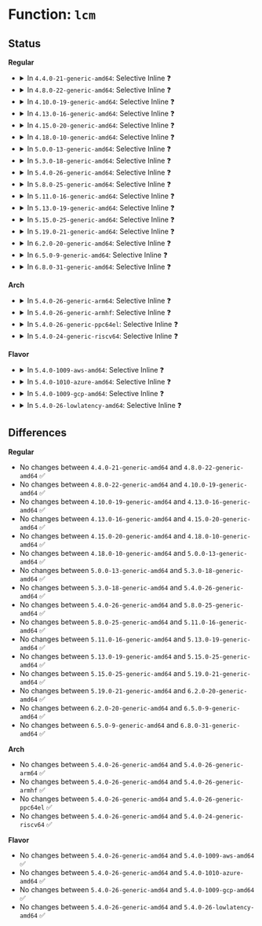 # Function: <code>lcm</code>

## Status
<b>Regular</b>
<ul>
<li>
<details>
<summary>In <code>4.4.0-21-generic-amd64</code>: Selective Inline ❓</summary>

```c
long unsigned int lcm(long unsigned int a, long unsigned int b)
```

```json
{
  "name": "lcm",
  "collision_type": "Unique Global",
  "inline_type": "Selective",
  "funcs": [
    {
      "addr": 18446744071583017168,
      "name": "lcm",
      "external": true,
      "loc": "lib/lcm.c:7",
      "file": "lib/lcm.c",
      "inline": "not declared, inlined",
      "caller_inline": [
        "lib/lcm.c:lcm_not_zero"
      ],
      "caller_func": []
    }
  ],
  "symbols": [
    {
      "addr": 18446744071583017248,
      "name": "lcm",
      "section": ".text",
      "bind": "STB_GLOBAL",
      "size": 51
    }
  ]
}
```
</details>
</li>
<li>
<details>
<summary>In <code>4.8.0-22-generic-amd64</code>: Selective Inline ❓</summary>

```c
long unsigned int lcm(long unsigned int a, long unsigned int b)
```

```json
{
  "name": "lcm",
  "collision_type": "Unique Global",
  "inline_type": "Selective",
  "funcs": [
    {
      "addr": 18446744071583308176,
      "name": "lcm",
      "external": true,
      "loc": "lib/lcm.c:7",
      "file": "lib/lcm.c",
      "inline": "not declared, inlined",
      "caller_inline": [
        "lib/lcm.c:lcm_not_zero"
      ],
      "caller_func": []
    }
  ],
  "symbols": [
    {
      "addr": 18446744071583308256,
      "name": "lcm",
      "section": ".text",
      "bind": "STB_GLOBAL",
      "size": 51
    }
  ]
}
```
</details>
</li>
<li>
<details>
<summary>In <code>4.10.0-19-generic-amd64</code>: Selective Inline ❓</summary>

```c
long unsigned int lcm(long unsigned int a, long unsigned int b)
```

```json
{
  "name": "lcm",
  "collision_type": "Unique Global",
  "inline_type": "Selective",
  "funcs": [
    {
      "addr": 18446744071583427488,
      "name": "lcm",
      "external": true,
      "loc": "lib/lcm.c:7",
      "file": "lib/lcm.c",
      "inline": "not declared, inlined",
      "caller_inline": [
        "lib/lcm.c:lcm_not_zero"
      ],
      "caller_func": []
    }
  ],
  "symbols": [
    {
      "addr": 18446744071583427568,
      "name": "lcm",
      "section": ".text",
      "bind": "STB_GLOBAL",
      "size": 51
    }
  ]
}
```
</details>
</li>
<li>
<details>
<summary>In <code>4.13.0-16-generic-amd64</code>: Selective Inline ❓</summary>

```c
long unsigned int lcm(long unsigned int a, long unsigned int b)
```

```json
{
  "name": "lcm",
  "collision_type": "Unique Global",
  "inline_type": "Selective",
  "funcs": [
    {
      "addr": 18446744071583448816,
      "name": "lcm",
      "external": true,
      "loc": "lib/lcm.c:7",
      "file": "lib/lcm.c",
      "inline": "not declared, inlined",
      "caller_inline": [
        "lib/lcm.c:lcm_not_zero"
      ],
      "caller_func": []
    }
  ],
  "symbols": [
    {
      "addr": 18446744071583448896,
      "name": "lcm",
      "section": ".text",
      "bind": "STB_GLOBAL",
      "size": 51
    }
  ]
}
```
</details>
</li>
<li>
<details>
<summary>In <code>4.15.0-20-generic-amd64</code>: Selective Inline ❓</summary>

```c
long unsigned int lcm(long unsigned int a, long unsigned int b)
```

```json
{
  "name": "lcm",
  "collision_type": "Unique Global",
  "inline_type": "Selective",
  "funcs": [
    {
      "addr": 18446744071583628912,
      "name": "lcm",
      "external": true,
      "loc": "lib/lcm.c:7",
      "file": "lib/lcm.c",
      "inline": "not declared, inlined",
      "caller_inline": [
        "lib/lcm.c:lcm_not_zero"
      ],
      "caller_func": [
        "mm/percpu.c:pcpu_alloc_first_chunk"
      ]
    }
  ],
  "symbols": [
    {
      "addr": 18446744071583628992,
      "name": "lcm",
      "section": ".text",
      "bind": "STB_GLOBAL",
      "size": 51
    }
  ]
}
```
</details>
</li>
<li>
<details>
<summary>In <code>4.18.0-10-generic-amd64</code>: Selective Inline ❓</summary>

```c
long unsigned int lcm(long unsigned int a, long unsigned int b)
```

```json
{
  "name": "lcm",
  "collision_type": "Unique Global",
  "inline_type": "Selective",
  "funcs": [
    {
      "addr": 18446744071583845472,
      "name": "lcm",
      "external": true,
      "loc": "lib/lcm.c:7",
      "file": "lib/lcm.c",
      "inline": "not declared, inlined",
      "caller_inline": [
        "lib/lcm.c:lcm_not_zero"
      ],
      "caller_func": [
        "mm/percpu.c:pcpu_alloc_first_chunk"
      ]
    }
  ],
  "symbols": [
    {
      "addr": 18446744071583845552,
      "name": "lcm",
      "section": ".text",
      "bind": "STB_GLOBAL",
      "size": 51
    }
  ]
}
```
</details>
</li>
<li>
<details>
<summary>In <code>5.0.0-13-generic-amd64</code>: Selective Inline ❓</summary>

```c
long unsigned int lcm(long unsigned int a, long unsigned int b)
```

```json
{
  "name": "lcm",
  "collision_type": "Unique Global",
  "inline_type": "Selective",
  "funcs": [
    {
      "addr": 18446744071583929168,
      "name": "lcm",
      "external": true,
      "loc": "lib/lcm.c:7",
      "file": "lib/lcm.c",
      "inline": "not declared, inlined",
      "caller_inline": [
        "lib/lcm.c:lcm_not_zero",
        "lib/lcm.c:lcm_not_zero"
      ],
      "caller_func": [
        "mm/percpu.c:pcpu_alloc_first_chunk"
      ]
    }
  ],
  "symbols": [
    {
      "addr": 18446744071583929248,
      "name": "lcm",
      "section": ".text",
      "bind": "STB_GLOBAL",
      "size": 51
    }
  ]
}
```
</details>
</li>
<li>
<details>
<summary>In <code>5.3.0-18-generic-amd64</code>: Selective Inline ❓</summary>

```c
long unsigned int lcm(long unsigned int a, long unsigned int b)
```

```json
{
  "name": "lcm",
  "collision_type": "Unique Global",
  "inline_type": "Selective",
  "funcs": [
    {
      "addr": 18446744071584155376,
      "name": "lcm",
      "external": true,
      "loc": "lib/math/lcm.c:8",
      "file": "lib/math/lcm.c",
      "inline": "not declared, inlined",
      "caller_inline": [
        "lib/math/lcm.c:lcm_not_zero",
        "lib/math/lcm.c:lcm_not_zero"
      ],
      "caller_func": [
        "mm/percpu.c:pcpu_alloc_first_chunk"
      ]
    }
  ],
  "symbols": [
    {
      "addr": 18446744071584155456,
      "name": "lcm",
      "section": ".text",
      "bind": "STB_GLOBAL",
      "size": 53
    }
  ]
}
```
</details>
</li>
<li>
<details>
<summary>In <code>5.4.0-26-generic-amd64</code>: Selective Inline ❓</summary>

```c
long unsigned int lcm(long unsigned int a, long unsigned int b)
```

```json
{
  "name": "lcm",
  "collision_type": "Unique Global",
  "inline_type": "Selective",
  "funcs": [
    {
      "addr": 18446744071584278000,
      "name": "lcm",
      "external": true,
      "loc": "lib/math/lcm.c:8",
      "file": "lib/math/lcm.c",
      "inline": "not declared, inlined",
      "caller_inline": [
        "lib/math/lcm.c:lcm_not_zero",
        "lib/math/lcm.c:lcm_not_zero"
      ],
      "caller_func": [
        "mm/percpu.c:pcpu_alloc_first_chunk"
      ]
    }
  ],
  "symbols": [
    {
      "addr": 18446744071584278080,
      "name": "lcm",
      "section": ".text",
      "bind": "STB_GLOBAL",
      "size": 53
    }
  ]
}
```
</details>
</li>
<li>
<details>
<summary>In <code>5.8.0-25-generic-amd64</code>: Selective Inline ❓</summary>

```c
long unsigned int lcm(long unsigned int a, long unsigned int b)
```

```json
{
  "name": "lcm",
  "collision_type": "Unique Global",
  "inline_type": "Selective",
  "funcs": [
    {
      "addr": 18446744071584687376,
      "name": "lcm",
      "external": true,
      "loc": "lib/math/lcm.c:8",
      "file": "lib/math/lcm.c",
      "inline": "not declared, inlined",
      "caller_inline": [
        "lib/math/lcm.c:lcm_not_zero",
        "lib/math/lcm.c:lcm_not_zero"
      ],
      "caller_func": [
        "mm/percpu.c:pcpu_alloc_first_chunk"
      ]
    }
  ],
  "symbols": [
    {
      "addr": 18446744071584687312,
      "name": "lcm",
      "section": ".text",
      "bind": "STB_GLOBAL",
      "size": 53
    }
  ]
}
```
</details>
</li>
<li>
<details>
<summary>In <code>5.11.0-16-generic-amd64</code>: Selective Inline ❓</summary>

```c
long unsigned int lcm(long unsigned int a, long unsigned int b)
```

```json
{
  "name": "lcm",
  "collision_type": "Unique Global",
  "inline_type": "Selective",
  "funcs": [
    {
      "addr": 18446744071584804981,
      "name": "lcm",
      "external": true,
      "loc": "lib/math/lcm.c:8",
      "file": "lib/math/lcm.c",
      "inline": "not declared, inlined",
      "caller_inline": [
        "lib/math/lcm.c:lcm_not_zero",
        "lib/math/lcm.c:lcm_not_zero"
      ],
      "caller_func": [
        "mm/percpu.c:pcpu_alloc_first_chunk"
      ]
    }
  ],
  "symbols": [
    {
      "addr": 18446744071584804912,
      "name": "lcm",
      "section": ".text",
      "bind": "STB_GLOBAL",
      "size": 58
    }
  ]
}
```
</details>
</li>
<li>
<details>
<summary>In <code>5.13.0-19-generic-amd64</code>: Selective Inline ❓</summary>

```c
long unsigned int lcm(long unsigned int a, long unsigned int b)
```

```json
{
  "name": "lcm",
  "collision_type": "Unique Global",
  "inline_type": "Selective",
  "funcs": [
    {
      "addr": 18446744071584849445,
      "name": "lcm",
      "external": true,
      "loc": "lib/math/lcm.c:8",
      "file": "lib/math/lcm.c",
      "inline": "not declared, inlined",
      "caller_inline": [
        "lib/math/lcm.c:lcm_not_zero",
        "lib/math/lcm.c:lcm_not_zero"
      ],
      "caller_func": [
        "mm/percpu.c:pcpu_alloc_first_chunk"
      ]
    }
  ],
  "symbols": [
    {
      "addr": 18446744071584849376,
      "name": "lcm",
      "section": ".text",
      "bind": "STB_GLOBAL",
      "size": 58
    }
  ]
}
```
</details>
</li>
<li>
<details>
<summary>In <code>5.15.0-25-generic-amd64</code>: Selective Inline ❓</summary>

```c
long unsigned int lcm(long unsigned int a, long unsigned int b)
```

```json
{
  "name": "lcm",
  "collision_type": "Unique Global",
  "inline_type": "Selective",
  "funcs": [
    {
      "addr": 18446744071585269669,
      "name": "lcm",
      "external": true,
      "loc": "lib/math/lcm.c:8",
      "file": "lib/math/lcm.c",
      "inline": "not declared, inlined",
      "caller_inline": [
        "lib/math/lcm.c:lcm_not_zero",
        "lib/math/lcm.c:lcm_not_zero"
      ],
      "caller_func": [
        "mm/percpu.c:pcpu_alloc_first_chunk"
      ]
    }
  ],
  "symbols": [
    {
      "addr": 18446744071585269600,
      "name": "lcm",
      "section": ".text",
      "bind": "STB_GLOBAL",
      "size": 58
    }
  ]
}
```
</details>
</li>
<li>
<details>
<summary>In <code>5.19.0-21-generic-amd64</code>: Selective Inline ❓</summary>

```c
long unsigned int lcm(long unsigned int a, long unsigned int b)
```

```json
{
  "name": "lcm",
  "collision_type": "Unique Global",
  "inline_type": "Selective",
  "funcs": [
    {
      "addr": 18446744071586113765,
      "name": "lcm",
      "external": true,
      "loc": "lib/math/lcm.c:8",
      "file": "lib/math/lcm.c",
      "inline": "not declared, inlined",
      "caller_inline": [
        "lib/math/lcm.c:lcm_not_zero",
        "lib/math/lcm.c:lcm_not_zero"
      ],
      "caller_func": [
        "mm/percpu.c:pcpu_alloc_first_chunk"
      ]
    }
  ],
  "symbols": [
    {
      "addr": 18446744071586113664,
      "name": "lcm",
      "section": ".text",
      "bind": "STB_GLOBAL",
      "size": 82
    }
  ]
}
```
</details>
</li>
<li>
<details>
<summary>In <code>6.2.0-20-generic-amd64</code>: Selective Inline ❓</summary>

```c
long unsigned int lcm(long unsigned int a, long unsigned int b)
```

```json
{
  "name": "lcm",
  "collision_type": "Unique Global",
  "inline_type": "Selective",
  "funcs": [
    {
      "addr": 18446744071587099845,
      "name": "lcm",
      "external": true,
      "loc": "lib/math/lcm.c:8",
      "file": "lib/math/lcm.c",
      "inline": "not declared, inlined",
      "caller_inline": [
        "lib/math/lcm.c:lcm_not_zero",
        "lib/math/lcm.c:lcm_not_zero"
      ],
      "caller_func": []
    }
  ],
  "symbols": [
    {
      "addr": 18446744071587099728,
      "name": "lcm",
      "section": ".text",
      "bind": "STB_GLOBAL",
      "size": 82
    }
  ]
}
```
</details>
</li>
<li>
<details>
<summary>In <code>6.5.0-9-generic-amd64</code>: Selective Inline ❓</summary>

```c
long unsigned int lcm(long unsigned int a, long unsigned int b)
```

```json
{
  "name": "lcm",
  "collision_type": "Unique Global",
  "inline_type": "Selective",
  "funcs": [
    {
      "addr": 18446744071587359909,
      "name": "lcm",
      "external": true,
      "loc": "lib/math/lcm.c:8",
      "file": "lib/math/lcm.c",
      "inline": "not declared, inlined",
      "caller_inline": [
        "lib/math/lcm.c:lcm_not_zero",
        "lib/math/lcm.c:lcm_not_zero"
      ],
      "caller_func": []
    }
  ],
  "symbols": [
    {
      "addr": 18446744071587359792,
      "name": "lcm",
      "section": ".text",
      "bind": "STB_GLOBAL",
      "size": 82
    }
  ]
}
```
</details>
</li>
<li>
<details>
<summary>In <code>6.8.0-31-generic-amd64</code>: Selective Inline ❓</summary>

```c
long unsigned int lcm(long unsigned int a, long unsigned int b)
```

```json
{
  "name": "lcm",
  "collision_type": "Unique Global",
  "inline_type": "Selective",
  "funcs": [
    {
      "addr": 18446744071587646229,
      "name": "lcm",
      "external": true,
      "loc": "lib/math/lcm.c:8",
      "file": "lib/math/lcm.c",
      "inline": "not declared, inlined",
      "caller_inline": [
        "lib/math/lcm.c:lcm_not_zero",
        "lib/math/lcm.c:lcm_not_zero"
      ],
      "caller_func": []
    }
  ],
  "symbols": [
    {
      "addr": 18446744071587646112,
      "name": "lcm",
      "section": ".text",
      "bind": "STB_GLOBAL",
      "size": 82
    }
  ]
}
```
</details>
</li>
</ul>
<b>Arch</b>
<ul>
<li>
<details>
<summary>In <code>5.4.0-26-generic-arm64</code>: Selective Inline ❓</summary>

```c
long unsigned int lcm(long unsigned int a, long unsigned int b)
```

```json
{
  "name": "lcm",
  "collision_type": "Unique Global",
  "inline_type": "Selective",
  "funcs": [
    {
      "addr": 18446603336496163680,
      "name": "lcm",
      "external": true,
      "loc": "lib/math/lcm.c:8",
      "file": "lib/math/lcm.c",
      "inline": "not declared, inlined",
      "caller_inline": [
        "lib/math/lcm.c:lcm_not_zero",
        "lib/math/lcm.c:lcm_not_zero"
      ],
      "caller_func": [
        "mm/percpu.c:pcpu_alloc_first_chunk"
      ]
    }
  ],
  "symbols": [
    {
      "addr": 18446603336496163768,
      "name": "lcm",
      "section": ".text",
      "bind": "STB_GLOBAL",
      "size": 64
    }
  ]
}
```
</details>
</li>
<li>
<details>
<summary>In <code>5.4.0-26-generic-armhf</code>: Selective Inline ❓</summary>

```c
long unsigned int lcm(long unsigned int a, long unsigned int b)
```

```json
{
  "name": "lcm",
  "collision_type": "Unique Global",
  "inline_type": "Selective",
  "funcs": [
    {
      "addr": 3229486196,
      "name": "lcm",
      "external": true,
      "loc": "lib/math/lcm.c:8",
      "file": "lib/math/lcm.c",
      "inline": "not declared, inlined",
      "caller_inline": [
        "lib/math/lcm.c:lcm_not_zero",
        "lib/math/lcm.c:lcm_not_zero"
      ],
      "caller_func": [
        "mm/percpu.c:pcpu_alloc_first_chunk"
      ]
    }
  ],
  "symbols": [
    {
      "addr": 3229486264,
      "name": "lcm",
      "section": ".text",
      "bind": "STB_GLOBAL",
      "size": 76
    }
  ]
}
```
</details>
</li>
<li>
<details>
<summary>In <code>5.4.0-26-generic-ppc64el</code>: Selective Inline ❓</summary>

```c
long unsigned int lcm(long unsigned int a, long unsigned int b)
```

```json
{
  "name": "lcm",
  "collision_type": "Unique Global",
  "inline_type": "Selective",
  "funcs": [
    {
      "addr": 13835058055290428292,
      "name": "lcm",
      "external": true,
      "loc": "lib/math/lcm.c:8",
      "file": "lib/math/lcm.c",
      "inline": "not declared, inlined",
      "caller_inline": [
        "lib/math/lcm.c:lcm_not_zero",
        "lib/math/lcm.c:lcm_not_zero"
      ],
      "caller_func": [
        "mm/percpu.c:pcpu_alloc_first_chunk"
      ]
    }
  ],
  "symbols": [
    {
      "addr": 13835058055290428448,
      "name": "lcm",
      "section": ".text",
      "bind": "STB_GLOBAL",
      "size": 132
    }
  ]
}
```
</details>
</li>
<li>
<details>
<summary>In <code>5.4.0-24-generic-riscv64</code>: Selective Inline ❓</summary>

```c
long unsigned int lcm(long unsigned int a, long unsigned int b)
```

```json
{
  "name": "lcm",
  "collision_type": "Unique Global",
  "inline_type": "Selective",
  "funcs": [
    {
      "addr": 18446743936275214534,
      "name": "lcm",
      "external": true,
      "loc": "lib/math/lcm.c:8",
      "file": "lib/math/lcm.c",
      "inline": "not declared, inlined",
      "caller_inline": [
        "lib/math/lcm.c:lcm_not_zero",
        "lib/math/lcm.c:lcm_not_zero"
      ],
      "caller_func": [
        "mm/percpu.c:pcpu_alloc_first_chunk"
      ]
    }
  ],
  "symbols": [
    {
      "addr": 18446743936275214588,
      "name": "lcm",
      "section": ".text",
      "bind": "STB_GLOBAL",
      "size": 58
    }
  ]
}
```
</details>
</li>
</ul>
<b>Flavor</b>
<ul>
<li>
<details>
<summary>In <code>5.4.0-1009-aws-amd64</code>: Selective Inline ❓</summary>

```c
long unsigned int lcm(long unsigned int a, long unsigned int b)
```

```json
{
  "name": "lcm",
  "collision_type": "Unique Global",
  "inline_type": "Selective",
  "funcs": [
    {
      "addr": 18446744071584246736,
      "name": "lcm",
      "external": true,
      "loc": "lib/math/lcm.c:8",
      "file": "lib/math/lcm.c",
      "inline": "not declared, inlined",
      "caller_inline": [
        "lib/math/lcm.c:lcm_not_zero",
        "lib/math/lcm.c:lcm_not_zero"
      ],
      "caller_func": [
        "mm/percpu.c:pcpu_alloc_first_chunk"
      ]
    }
  ],
  "symbols": [
    {
      "addr": 18446744071584246816,
      "name": "lcm",
      "section": ".text",
      "bind": "STB_GLOBAL",
      "size": 53
    }
  ]
}
```
</details>
</li>
<li>
<details>
<summary>In <code>5.4.0-1010-azure-amd64</code>: Selective Inline ❓</summary>

```c
long unsigned int lcm(long unsigned int a, long unsigned int b)
```

```json
{
  "name": "lcm",
  "collision_type": "Unique Global",
  "inline_type": "Selective",
  "funcs": [
    {
      "addr": 18446744071584181936,
      "name": "lcm",
      "external": true,
      "loc": "lib/math/lcm.c:8",
      "file": "lib/math/lcm.c",
      "inline": "not declared, inlined",
      "caller_inline": [
        "lib/math/lcm.c:lcm_not_zero",
        "lib/math/lcm.c:lcm_not_zero"
      ],
      "caller_func": [
        "mm/percpu.c:pcpu_alloc_first_chunk"
      ]
    }
  ],
  "symbols": [
    {
      "addr": 18446744071584182016,
      "name": "lcm",
      "section": ".text",
      "bind": "STB_GLOBAL",
      "size": 53
    }
  ]
}
```
</details>
</li>
<li>
<details>
<summary>In <code>5.4.0-1009-gcp-amd64</code>: Selective Inline ❓</summary>

```c
long unsigned int lcm(long unsigned int a, long unsigned int b)
```

```json
{
  "name": "lcm",
  "collision_type": "Unique Global",
  "inline_type": "Selective",
  "funcs": [
    {
      "addr": 18446744071584230496,
      "name": "lcm",
      "external": true,
      "loc": "lib/math/lcm.c:8",
      "file": "lib/math/lcm.c",
      "inline": "not declared, inlined",
      "caller_inline": [
        "lib/math/lcm.c:lcm_not_zero",
        "lib/math/lcm.c:lcm_not_zero"
      ],
      "caller_func": [
        "mm/percpu.c:pcpu_alloc_first_chunk"
      ]
    }
  ],
  "symbols": [
    {
      "addr": 18446744071584230576,
      "name": "lcm",
      "section": ".text",
      "bind": "STB_GLOBAL",
      "size": 53
    }
  ]
}
```
</details>
</li>
<li>
<details>
<summary>In <code>5.4.0-26-lowlatency-amd64</code>: Selective Inline ❓</summary>

```c
long unsigned int lcm(long unsigned int a, long unsigned int b)
```

```json
{
  "name": "lcm",
  "collision_type": "Unique Global",
  "inline_type": "Selective",
  "funcs": [
    {
      "addr": 18446744071584335328,
      "name": "lcm",
      "external": true,
      "loc": "lib/math/lcm.c:8",
      "file": "lib/math/lcm.c",
      "inline": "not declared, inlined",
      "caller_inline": [
        "lib/math/lcm.c:lcm_not_zero",
        "lib/math/lcm.c:lcm_not_zero"
      ],
      "caller_func": [
        "mm/percpu.c:pcpu_alloc_first_chunk"
      ]
    }
  ],
  "symbols": [
    {
      "addr": 18446744071584335408,
      "name": "lcm",
      "section": ".text",
      "bind": "STB_GLOBAL",
      "size": 53
    }
  ]
}
```
</details>
</li>
</ul>

## Differences
<b>Regular</b>
<ul>
<li>
No changes between <code>4.4.0-21-generic-amd64</code> and <code>4.8.0-22-generic-amd64</code> ✅
</li>
<li>
No changes between <code>4.8.0-22-generic-amd64</code> and <code>4.10.0-19-generic-amd64</code> ✅
</li>
<li>
No changes between <code>4.10.0-19-generic-amd64</code> and <code>4.13.0-16-generic-amd64</code> ✅
</li>
<li>
No changes between <code>4.13.0-16-generic-amd64</code> and <code>4.15.0-20-generic-amd64</code> ✅
</li>
<li>
No changes between <code>4.15.0-20-generic-amd64</code> and <code>4.18.0-10-generic-amd64</code> ✅
</li>
<li>
No changes between <code>4.18.0-10-generic-amd64</code> and <code>5.0.0-13-generic-amd64</code> ✅
</li>
<li>
No changes between <code>5.0.0-13-generic-amd64</code> and <code>5.3.0-18-generic-amd64</code> ✅
</li>
<li>
No changes between <code>5.3.0-18-generic-amd64</code> and <code>5.4.0-26-generic-amd64</code> ✅
</li>
<li>
No changes between <code>5.4.0-26-generic-amd64</code> and <code>5.8.0-25-generic-amd64</code> ✅
</li>
<li>
No changes between <code>5.8.0-25-generic-amd64</code> and <code>5.11.0-16-generic-amd64</code> ✅
</li>
<li>
No changes between <code>5.11.0-16-generic-amd64</code> and <code>5.13.0-19-generic-amd64</code> ✅
</li>
<li>
No changes between <code>5.13.0-19-generic-amd64</code> and <code>5.15.0-25-generic-amd64</code> ✅
</li>
<li>
No changes between <code>5.15.0-25-generic-amd64</code> and <code>5.19.0-21-generic-amd64</code> ✅
</li>
<li>
No changes between <code>5.19.0-21-generic-amd64</code> and <code>6.2.0-20-generic-amd64</code> ✅
</li>
<li>
No changes between <code>6.2.0-20-generic-amd64</code> and <code>6.5.0-9-generic-amd64</code> ✅
</li>
<li>
No changes between <code>6.5.0-9-generic-amd64</code> and <code>6.8.0-31-generic-amd64</code> ✅
</li>
</ul>
<b>Arch</b>
<ul>
<li>
No changes between <code>5.4.0-26-generic-amd64</code> and <code>5.4.0-26-generic-arm64</code> ✅
</li>
<li>
No changes between <code>5.4.0-26-generic-amd64</code> and <code>5.4.0-26-generic-armhf</code> ✅
</li>
<li>
No changes between <code>5.4.0-26-generic-amd64</code> and <code>5.4.0-26-generic-ppc64el</code> ✅
</li>
<li>
No changes between <code>5.4.0-26-generic-amd64</code> and <code>5.4.0-24-generic-riscv64</code> ✅
</li>
</ul>
<b>Flavor</b>
<ul>
<li>
No changes between <code>5.4.0-26-generic-amd64</code> and <code>5.4.0-1009-aws-amd64</code> ✅
</li>
<li>
No changes between <code>5.4.0-26-generic-amd64</code> and <code>5.4.0-1010-azure-amd64</code> ✅
</li>
<li>
No changes between <code>5.4.0-26-generic-amd64</code> and <code>5.4.0-1009-gcp-amd64</code> ✅
</li>
<li>
No changes between <code>5.4.0-26-generic-amd64</code> and <code>5.4.0-26-lowlatency-amd64</code> ✅
</li>
</ul>
